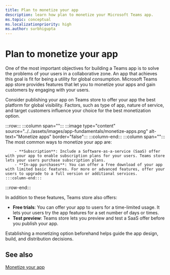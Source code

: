 ```yaml
---
title: Plan to monetize your app
description: learn how plan to monetize your Microsoft Teams app.
ms.topic: conceptual
ms.localizationpriority: high
ms.author: surbhigupta
---
```

# Plan to monetize your app

One of the most important objectives for building a Teams app is to solve the problems of your users in a collaborative zone. An app that achieves this goal is fit for being a utility for global consumption. Microsoft Teams app store provides features that let you to monetize your apps and gain customers by engaging with your users.

Consider publishing your app on Teams store to offer your app the best platform for global visibility. Factors, such as type of app, nature of service, and target customers influence your choice for the best monetization option.

:::row:::
    :::column span="":::
        :::image type="content" source="../../assets/images/app-fundamentals/monetize-apps.png" alt-text="Monetize apps" border="false":::
    :::column-end:::
    :::column span="":::
        The most common ways to monetize your app are:

        - **Subscription**: Include a Software-as-a-service (SaaS) offer with your app to enable subscription plans for your users. Teams store lets your users purchase subscription plans.
        - **In-app purchases**: You can offer a free download of your app with limited basic features. For more or advanced features, offer your users to upgrade to a full version or additional services.
    :::column-end:::
:::row-end:::

In addition to these features, Teams store also offers:

- **Free trials**: You can offer your app to users for a time-limited usage. It lets your users try the app features for a set number of days or times.
- **Test preview**: Teams store lets you preview and test a SaaS offer before you publish your app.

Establishing a monetizing option beforehand helps guide the app design, build, and distribution decisions.

## See also

[Monetize your app](../deploy-and-publish/appsource/prepare/monetize-overview.md)
